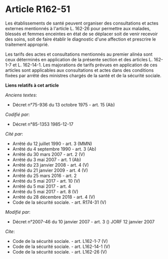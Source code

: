 # Article R162-51

Les établissements de santé peuvent organiser des consultations et actes externes mentionnés à l'article L. 162-26 pour
permettre aux malades, blessés et femmes enceintes en état de se déplacer soit de venir recevoir des soins, soit de faire
établir le diagnostic d'une affection et prescrire le traitement approprié. 

Les tarifs des actes et consultations mentionnés au premier alinéa sont ceux déterminés en application de la présente section
et des articles L. 162-1-7 et L. 162-14-1. Les majorations de tarifs prévues en application de ces articles sont applicables
aux consultations et actes dans des conditions fixées par arrêté des ministres chargés de la santé et de la sécurité sociale.

**Liens relatifs à cet article**

_Anciens textes_:

  - Décret n°75-936 du 13 octobre 1975 - art. 15 (Ab)

_Codifié par_:

  - Décret n°85-1353 1985-12-17

_Cité par_:

  - Arrêté du 12 juillet 1990 - art. 3 (MMN)
  - Arrêté du 4 septembre 1990 - art. 3 (Ab)
  - Arrêté du 30 mars 2007 - art. 2 (V)
  - Arrêté du 3 mai 2007 - art. 1 (Ab)
  - Arrêté du 23 janvier 2008 - art. 4 (V)
  - Arrêté du 21 janvier 2009 - art. 4 (V)
  - Arrêté du 25 mars 2016 - art. 2
  - Arrêté du 5 mai 2017 - art. 10 (V)
  - Arrêté du 5 mai 2017 - art. 4
  - Arrêté du 5 mai 2017 - art. 8 (V)
  - Arrêté du 28 décembre 2018 - art. 4 (V)
  - Code de la sécurité sociale. - art. R174-31 (V)

_Modifié par_:

  - Décret n°2007-46 du 10 janvier 2007 - art. 3 () JORF 12 janvier 2007

_Cite_:

  - Code de la sécurité sociale. - art. L162-1-7 (V)
  - Code de la sécurité sociale. - art. L162-14-1 (V)
  - Code de la sécurité sociale. - art. L162-26 (V)
